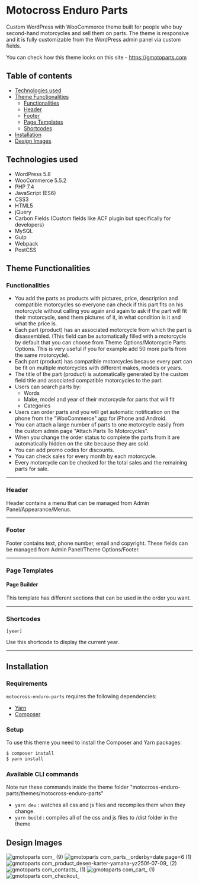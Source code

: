 # Motocross Enduro Parts

Custom WordPress with WooCommerce theme built for people who buy second-hand motorcycles and sell them on parts. The theme is responsive and it is fully customizable from the WordPress admin panel via custom fields.

You can check how this theme looks on this site - https://gmotoparts.com

## Table of contents
- [Technologies used](#technologies-used)
- [Theme Functionalities](#theme-functionalities)
  - [Functionalities](#functionalities)
  - [Header](#header) 
  - [Footer](#footer)
  - [Page Templates](#page-templates)
  - [Shortcodes](#shortcodes)
- [Installation](#installation)
- [Design Images](#design-images)

## Technologies used
- WordPress 5.8
- WooCommerce 5.5.2
- PHP 7.4
- JavaScript (ES6)
- CSS3
- HTML5
- jQuery
- Carbon Fields (Custom fields like ACF plugin but specifically for developers)
- MySQL
- Gulp
- Webpack
- PostCSS

## Theme Functionalities

### Functionalities
  - You add the parts as products with pictures, price, description and compatible motorcycles so everyone can check if this part fits on his motorcycle without calling you again and again to ask if the part will fit their motorcycle, send them pictures of it, in what condition is it and what the price is.
  - Each part (product) has an associated motorcycle from which the part is disassembled. (This field can be automatically filled with a motorcycle by default that you can choose from Theme Options/Motorcycle Parts Options. This is very useful if you for example add 50 more parts from the same motorcycle).
  - Each part (product) has compatible motorcycles because every part can be fit on multiple motorcycles with different makes, models or years.
  - The title of the part (product) is automatically generated by the custom field title and associated compatible motorcycles to the part.
  - Users can search parts by:
    - Words
    - Make, model and year of their motorcycle for parts that will fit
    - Categories
  - Users can order parts and you will get automatic notification on the phone from the "WooCommerce" app for iPhone and Android.
  - You can attach a large number of parts to one motorcycle easily from the custom admin page "Attach Parts To Motorcycles".
  - When you change the order status to complete the parts from it are automatically hidden on the site because they are sold.
  - You can add promo codes for discounts.
  - You can check sales for every month by each motorcycle.
  - Every motorcycle can be checked for the total sales and the remaining parts for sale.

---------------------

### Header
Header contains a menu that can be managed from Admin Panel/Appearance/Menus.

---------------------

### Footer
Footer contains text, phone number, email and copyright. These fields can be managed from Admin Panel/Theme Options/Footer.

---------------------

### Page Templates

#### Page Builder

This template has different sections that can be used in the order you want.

---------------------

### Shortcodes

`[year]`

Use this shortcode to display the current year.

---------------------

## Installation

### Requirements

`motocross-enduro-parts` requires the following dependencies:

- [Yarn](https://yarnpkg.com/)
- [Composer](https://getcomposer.org/)

### Setup

To use this theme you need to install the Composer and Yarn packages:

```sh
$ composer install
$ yarn install
```

### Available CLI commands

Note run these commands inside the theme folder "motocross-enduro-parts/themes/motocross-enduro-parts"

- `yarn dev` : watches all css and js files and recompiles them when they change.
- `yarn build` : compiles all of the css and js files to /dist folder in the theme

## Design Images

![gmotoparts com_ (9)](https://user-images.githubusercontent.com/22518317/129566105-d264a123-e12c-43bb-a63d-97a4468a30f4.png)
![gmotoparts com_parts__orderby=date page=6 (1)](https://user-images.githubusercontent.com/22518317/129566134-55e0fa0f-fcc8-420b-84e3-ee59ee9b6955.png)
![gmotoparts com_product_desen-karter-yamaha-yz250f-07-09_ (2)](https://user-images.githubusercontent.com/22518317/129569109-d40bdd7f-f9ce-4bac-9c76-8a7d461d99ac.png)
![gmotoparts com_contacts_ (1)](https://user-images.githubusercontent.com/22518317/129566140-ceec2f36-9bd8-48b8-ab9d-fda962d422ec.png)
![gmotoparts com_cart_ (1)](https://user-images.githubusercontent.com/22518317/129566144-8572f2dc-37c4-44ce-bbf2-8d19975b6044.png)
![gmotoparts com_checkout_](https://user-images.githubusercontent.com/22518317/129566152-df8bf51f-34a2-4f10-9664-315f3e968220.png)

